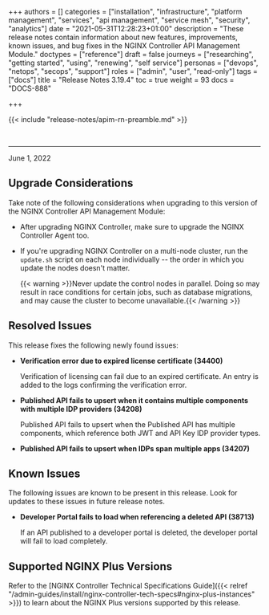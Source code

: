 +++
authors = []
categories = ["installation", "infrastructure", "platform management", "services", "api management", "service mesh", "security", "analytics"]
date = "2021-05-31T12:28:23+01:00"
description = "These release notes contain information about new features, improvements, known issues, and bug fixes in the NGINX Controller API Management Module."
doctypes = ["reference"]
draft = false
journeys = ["researching", "getting started", "using", "renewing", "self service"]
personas = ["devops", "netops", "secops", "support"]
roles = ["admin", "user", "read-only"]
tags = ["docs"]
title = "Release Notes 3.19.4"
toc = true
weight = 93
docs = "DOCS-888"

+++

{{< include "release-notes/apim-rn-preamble.md" >}}

&nbsp;

---

June 1, 2022

## Upgrade Considerations

Take note of the following considerations when upgrading to this version of the NGINX Controller API Management Module:

- After upgrading NGINX Controller, make sure to upgrade the NGINX Controller Agent too.

- If you're upgrading NGINX Controller on a multi-node cluster, run the `update.sh` script on each node individually -- the order in which you update the nodes doesn't matter.

  {{< warning >}}Never update the control nodes in parallel. Doing so may result in race conditions for certain jobs, such as database migrations, and may cause the cluster to become unavailable.{{< /warning >}}

## Resolved Issues

This release fixes the following newly found issues:

- **Verification error due to expired license certificate (34400)**

  Verification of licensing can fail due to an expired certificate. An entry is added to the logs confirming the verification error.

- **Published API fails to upsert when it contains multiple components with multiple IDP providers (34208)**

  Published API fails to upsert when the Published API has multiple components, which reference both JWT and API Key IDP provider types.

- **Published API fails to upsert when IDPs span multiple apps (34207)**

## Known Issues

The following issues are known to be present in this release. Look for updates to these issues in future release notes.

- **Developer Portal fails to load when referencing a deleted API (38713)**

  If an API published to a developer portal is deleted, the developer portal will fail to load completely. 

## Supported NGINX Plus Versions

Refer to the [NGINX Controller Technical Specifications Guide]({{< relref "/admin-guides/install/nginx-controller-tech-specs#nginx-plus-instances" >}}) to learn about the NGINX Plus versions supported by this release.

